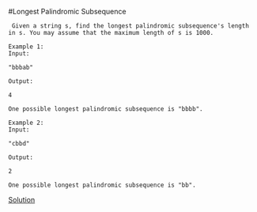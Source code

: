 #Longest Palindromic Subsequence

```
 Given a string s, find the longest palindromic subsequence's length in s. You may assume that the maximum length of s is 1000.

Example 1:
Input:

"bbbab"

Output:

4

One possible longest palindromic subsequence is "bbbb".

Example 2:
Input:

"cbbd"

Output:

2

One possible longest palindromic subsequence is "bb".

```

[Solution](./src/Main.java)